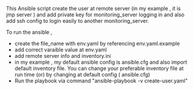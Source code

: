 This Ansible script create the user at remote server (in my example , it is jmp server ) and add private key for monitoring_server logging in and also add ssh config to login easily to another monitoring_server.

To run the ansible ,
- create the file_name with env.yaml by referencing env.yaml.example
- add correct varaible value at env.yaml
- add remote server info and inventory.ini
- in my example , my default ansible config is ansible.cfg and also import default inventory file. You can change your preferable inventory file at run time (or) by changing at default config ( ansible.cfg)
- Run the playbook via command  "ansible-playbook -v create-user.yaml"
